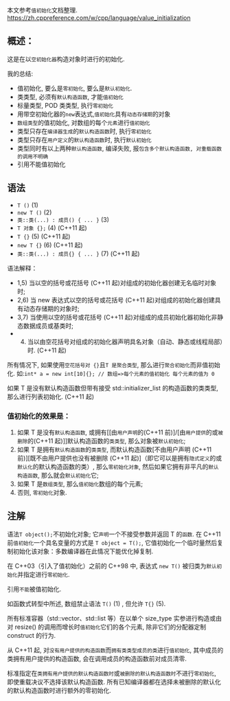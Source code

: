 本文参考`值初始化`文档整理.
https://zh.cppreference.com/w/cpp/language/value_initialization

## 概述：

这是在以`空初始化器`构造对象时进行的初始化.

我的总结:

- 值初始化, 要么是`零初始化`, 要么是`默认初始化`.
- 类类型, 必须有`默认构造函数`, 才能`值初始化`
- 标量类型, POD 类类型, 执行`零初始化`
- 用带空初始化器的`new`表达式,`值初始化`具有`动态存储期`的对象
- `数组类型`的值初始化, 对数组的每个`元素`进行`值初始化`
- 类型只存在`编译器生成`的`默认构造函数`时, 执行`零初始化`
- 类型只存在`用户定义`的`默认构造函数`时, 执行`默认初始化`
- 类型同时有以上两种`默认构造函数`, 编译失败, 报`包含多个默认构造函数, 对重载函数的调用不明确`
- 引用不能值初始化

## 语法

- `T ()` (1)
- `new T ()` (2)
- `类::类(...) : 成员() { ... }` (3)
- `T 对象 {};` (4) (C++11 起)
- `T {}` (5) (C++11 起)
- `new T {}` (6) (C++11 起)
- `类::类(...) : 成员{} { ... }` (7) (C++11 起)

语法解释：

- 1,5) 当以空的括号或花括号 (C++11 起)对组成的初始化器创建无名临时对象时;
- 2,6) 当 new 表达式以空的括号或花括号 (C++11 起)对组成的初始化器创建具有动态存储期的对象时;
- 3,7) 当使用以空的括号或花括号 (C++11 起)对组成的成员初始化器初始化非静态数据成员或基类时;
- 4. 当以由空花括号对组成的初始化器声明具名对象（自动、静态或线程局部）时. (C++11 起)

所有情况下, 如果使用`空花括号对 {}`且`T 是聚合类型`, 那么进行`聚合初始化`而非值初始化. 如:`int* a = new int[10]{}; // 数组=>每个元素的值初始化 每个元素的值为 0`

如果 T 是没有默认构造函数但带有接受 std::initializer_list 的构造函数的类类型, 那么进行列表初始化. (C++11 起)

### 值初始化的效果是：

1. 如果 T 是没有`默认构造函数`, 或拥有[[由`用户声明`的(C++11 前)]/[由`用户提供`的或`被删除`的(C++11 起)]]默认构造函数的`类类型`, 那么对象被`默认初始化`;
2. 如果 T 是拥有`默认构造函数`的`类类型`, 而默认构造函数[不由用户声明 (C++11 前)][既不由用户提供也没有被删除 (C++11 起)]（即它可以是拥有`隐式定义`的或`默认化`的默认构造函数的类）, 那么`零初始化对象`, 然后如果它拥有非平凡的`默认构造函数`, 那么就会`默认初始化`它;
3. 如果 T 是`数组类型`, 那么`值初始化`数组的每个元素;
4. 否则, `零初始化`对象.

## 注解

语法`T object();`不初始化对象; 它`声明`一个不接受参数并返回 T 的`函数`. 在 C++11 前`值初始化`一个具名变量的方式是 `T object = T();`, 它值初始化一个临时量然后复制初始化该对象：多数编译器在此情况下能优化掉复制.

在 C++03（引入了值初始化）之前的 C++98 中, 表达式 `new T()` 被归类为`默认初始化`并指定进行`零初始化`.

引用`不能`被值初始化.

如函数式转型中所述, 数组禁止语法 `T()` (1) , 但允许 `T{}` (5).

所有标准容器（std::vector、std::list 等）在以单个 size_type 实参进行构造或由对 resize() 的调用而增长时`值初始化`它们的各个元素, 除非它们的分配器定制 construct 的行为.

从 C++11 起, 对`没有用户提供的构造函数`而`拥有类类型成员的类`进行`值初始化`, 其中成员的类拥有用户提供的构造函数, 会在调用成员的构造函数前对成员清零.

标准指定在`类拥有用户提供的默认构造函数时`或`被删除的默认构造函数时`不进行`零初始化`, 即使重载决议不选择该默认构造函数. 所有已知编译器都在选择未被删除的默认化的默认构造函数时进行额外的零初始化.

